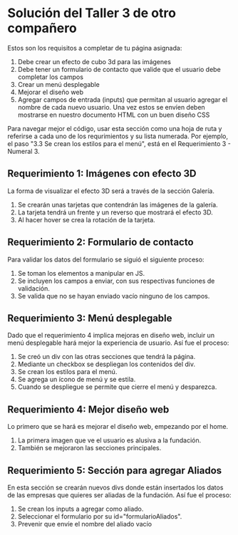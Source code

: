 # Solución del Taller 3 de otro compañero

Estos son los requisitos a completar de tu página asignada:

1. Debe crear un efecto de cubo 3d para las imágenes 
2. Debe tener un formulario de contacto que valide que el usuario debe completar los campos
3. Crear un menú desplegable
4. Mejorar el diseño web
5. Agregar campos de entrada (inputs) que permitan al usuario agregar el nombre de cada nuevo usuario. Una vez estos se envíen deben mostrarse en nuestro documento HTML con un buen diseño CSS

Para navegar mejor el código, usar esta sección como una hoja de ruta y referirse a cada uno de los requrimientos y su lista numerada. Por ejemplo, el paso "3.3 Se  crean los estilos para el menú", está en el Requerimiento 3 - Numeral 3. 

## Requerimiento 1: Imágenes con efecto 3D
La forma de visualizar el efecto 3D será a través de la sección Galería.
1. Se crearán unas tarjetas que contendrán las imágenes de la galería.
2. La tarjeta tendrá un frente y un reverso que mostrará el efecto 3D.
3. Al hacer hover se crea la rotación de la tarjeta.

## Requerimiento 2: Formulario de contacto
Para validar los datos del formulario se siguió el siguiente proceso:
1. Se toman los elementos a manipular en JS.
2. Se incluyen los campos a enviar, con sus respectivas funciones de validación.
3. Se valida que no se hayan enviado vacío ninguno de los campos.


## Requerimiento 3: Menú desplegable
Dado que el requerimiento 4 implica mejoras en diseño web, incluir un menú desplegable hará mejor la experiencia de usuario. Así fue el proceso:

1. Se creó un div con las otras secciones que tendrá la página.
2. Mediante un checkbox se despliegan los contenidos del div.
3. Se  crean los estilos para el menú.
4. Se agrega un ícono de menú y se estila. 
5. Cuando se despliegue se permite que cierre el menú y desparezca.

## Requerimiento 4: Mejor diseño web
Lo primero que se hará es mejorar el diseño web, empezando por el home.
1. La primera imagen que ve el usuario es alusiva a la fundación.
2. También se mejoraron las secciones principales.

## Requerimiento 5: Sección para agregar Aliados
En esta sección se crearán nuevos divs donde están insertados los datos de las empresas que quieres ser aliadas de la fundación. Así fue el proceso:
1. Se crean los inputs a agregar como aliado.
2. Seleccionar el formulario por su id="formularioAliados".
3. Prevenir que envíe el nombre del aliado vacío